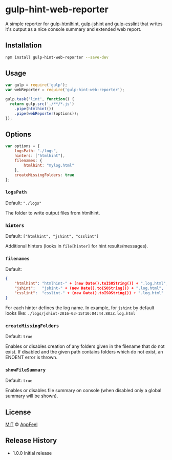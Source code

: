gulp-hint-web-reporter
====================

A simple reporter for [gulp-htmlhint](https://www.npmjs.com/package/gulp-htmlhint), [gulp-jshint](https://www.npmjs.com/package/gulp-jshint) and [gulp-csslint](https://www.npmjs.com/package/gulp-csslint) that writes it's output as a nice console summary and extended web report.

## Installation

```bash
npm install gulp-hint-web-reporter --save-dev
```

## Usage

```javascript
var gulp = require('gulp');
var webReporter = require('gulp-hint-web-reporter');

gulp.task('lint', function() {
  return gulp.src('./**/*.js')
    .pipe(htmlhint())
    .pipe(webReporter(options));
});
```

## Options

```javascript
var options = {
    logsPath: "./logs",
    hinters: ["htmlhint"],
    filenames: {
        htmlhint: "mylog.html"
    },
    createMissingFolders: true
};
```

### `logsPath`
Default: `"./logs"`

The folder to write output files from htmlhint.

### `hinters`
Default: `["htmlhint", "jshint", "csslint"]`

Additional hinters (looks in `file[hinter]` for hint results/messages).

### `filenames`
Default: 
```json
{
    "htmlhint": "htmlhint-" + (new Date().toISOString()) + ".log.html",
    "jshint":   "jshint-" + (new Date().toISOString()) + ".log.html",
    "csslint":  "csslint-" + (new Date().toISOString()) + ".log.html"
}
```

For each hinter defines the log name. In example, for `jshint` by default looks like: `./logs/jshint-2016-03-15T10:04:44.883Z.log.html`

### `createMissingFolders`
Default: `true`

Enables or disables creation of any folders given in the filename that do not exist. 
If disabled and the given path contains folders which do not exist, an ENOENT error is thrown. 

### `showFileSummary`
Default: `true`

Enables or disables file summary on console (when disabled only a global summary will be shown).

## License

[MIT](http://opensource.org/licenses/MIT) © [AppFeel](https://appfeel.com)

## Release History

* 1.0.0 Initial release
